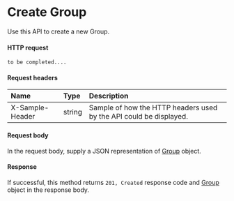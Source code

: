 # Create Group

Use this API to create a new Group.
#### HTTP request
```http
to be completed....
```
#### Request headers
| Name       | Type | Description|
|:---------------|:--------|:----------|
| X-Sample-Header  | string  | Sample of how the HTTP headers used by the API could be displayed.|

#### Request body
In the request body, supply a JSON representation of [Group](../resources/group.md) object.


#### Response
If successful, this method returns `201, Created` response code and [Group](../resources/group.md) object in the response body.
